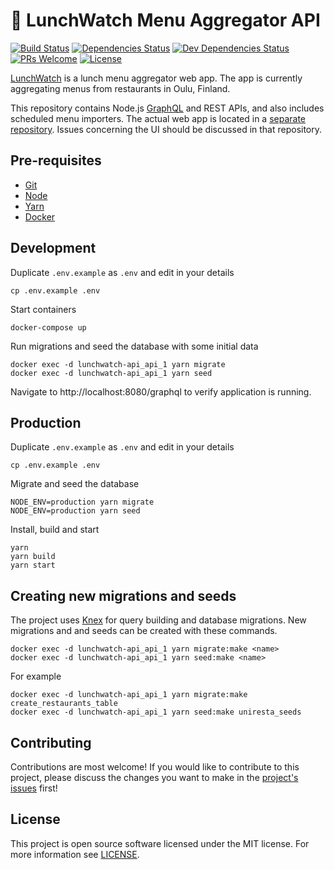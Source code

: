 # 🍱 LunchWatch Menu Aggregator API

[![Build Status][build-status-badge]][build-status]
[![Dependencies Status][dependencies-status-badge]][dependencies-status]
[![Dev Dependencies Status][devdependencies-status-badge]][devdependencies-status]
[![PRs Welcome][prs-badge]][contributing]
[![License][license-badge]](license)

[LunchWatch][lunchwatch] is a lunch menu aggregator web app. The app is currently aggregating menus from restaurants in Oulu, Finland.

This repository contains Node.js [GraphQL][graphql] and REST APIs, and also includes scheduled menu importers. The actual web app is located in a [separate repository][lunchwatch-client-repo]. Issues concerning the UI should be discussed in that repository.

## Pre-requisites

- [Git][git]
- [Node][node]
- [Yarn][yarn]
- [Docker][docker]

## Development

Duplicate `.env.example` as `.env` and edit in your details

    cp .env.example .env

Start containers

    docker-compose up

Run migrations and seed the database with some initial data

    docker exec -d lunchwatch-api_api_1 yarn migrate
    docker exec -d lunchwatch-api_api_1 yarn seed

Navigate to http://localhost:8080/graphql to verify application is running.

## Production

Duplicate `.env.example` as `.env` and edit in your details

    cp .env.example .env

Migrate and seed the database

    NODE_ENV=production yarn migrate
    NODE_ENV=production yarn seed

Install, build and start

    yarn
    yarn build
    yarn start

## Creating new migrations and seeds

The project uses [Knex][knex] for query building and database migrations. New migrations and and seeds can be created with these commands.

    docker exec -d lunchwatch-api_api_1 yarn migrate:make <name>
    docker exec -d lunchwatch-api_api_1 yarn seed:make <name>

For example

    docker exec -d lunchwatch-api_api_1 yarn migrate:make create_restaurants_table
    docker exec -d lunchwatch-api_api_1 yarn seed:make uniresta_seeds

## Contributing

Contributions are most welcome! If you would like to contribute to this project, please discuss the changes you want to make in the [project's issues][issues] first!

## License

This project is open source software licensed under the MIT license. For more information see [LICENSE][license].

[build-status]: https://circleci.com/gh/jtiala/lunchwatch-api/tree/master
[build-status-badge]: https://circleci.com/gh/jtiala/lunchwatch-api/tree/master.svg?style=svg
[dependencies-status]: https://david-dm.org/jtiala/lunchwatch-api
[dependencies-status-badge]: https://img.shields.io/david/jtiala/lunchwatch-api.svg
[devdependencies-status]: https://david-dm.org/jtiala/lunchwatch-api?type=dev
[devdependencies-status-badge]: https://img.shields.io/david/dev/jtiala/lunchwatch-api.svg
[contributing]: #contributing
[prs-badge]: https://img.shields.io/badge/prs-welcome-blue.svg
[license]: https://github.com/jtiala/lunchwatch-api/blob/master/LICENSE
[license-badge]: https://img.shields.io/badge/license-MIT-blue.svg
[git]: https://git-scm.com/
[node]: https://nodejs.org/
[yarn]: https://yarnpkg.com/
[docker]: https://www.docker.com/
[graphql]: https://graphql.org/
[knex]: http://knexjs.org/
[issues]: https://github.com/jtiala/lunchwatch-api/issues
[lunchwatch]: https://lunch.watch/
[lunchwatch-client-repo]: https://github.com/jtiala/lunchwatch-client
